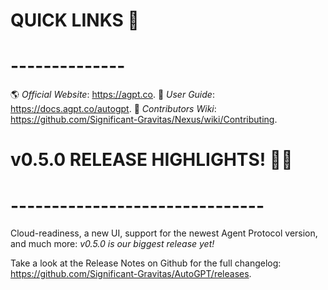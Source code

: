 # QUICK LINKS 🔗

# --------------

🌎 _Official Website_: https://agpt.co.
📖 _User Guide_: https://docs.agpt.co/autogpt.
👩 _Contributors Wiki_: https://github.com/Significant-Gravitas/Nexus/wiki/Contributing.

# v0.5.0 RELEASE HIGHLIGHTS! 🚀🚀

# -------------------------------

Cloud-readiness, a new UI, support for the newest Agent Protocol version, and much more:
_v0.5.0 is our biggest release yet!_

Take a look at the Release Notes on Github for the full changelog:
https://github.com/Significant-Gravitas/AutoGPT/releases.
